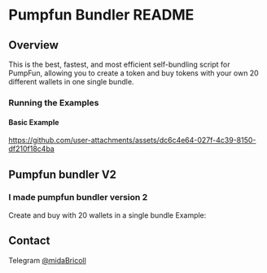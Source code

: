 # Pumpfun Bundler README

## Overview

This is the best, fastest, and most efficient self-bundling script for PumpFun, allowing you to create a token and buy tokens with your own 20 different wallets in one single bundle.

### Running the Examples

#### Basic Example

https://github.com/user-attachments/assets/dc6c4e64-027f-4c39-8150-df210f18c4ba

## Pumpfun bundler V2

### I made pumpfun bundler version 2 ###
Create and buy with 20 wallets in a single bundle
Example:


## Contact
Telegram [@midaBricoll](https://t.me/midaBricoll)



